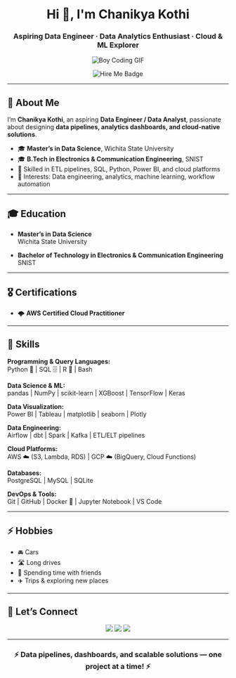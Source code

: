 <h1 align="center">Hi 👋, I'm Chanikya Kothi</h1>
<h3 align="center">Aspiring Data Engineer · Data Analytics Enthusiast · Cloud & ML Explorer</h3>

<p align="center">
  <img src="https://media.giphy.com/media/26BRrSvJUa0crqw4E/giphy.gif" alt="Boy Coding GIF" />
</p>



<p align="center">
  <img src="https://img.shields.io/badge/Open%20to-Data%20Engineer%20%26%20Analytics%20Roles-0A66C2?style=flat-square&logo=github" alt="Hire Me Badge" />
</p>

---

## 📝 About Me

I’m **Chanikya Kothi**, an aspiring **Data Engineer / Data Analyst**, passionate about designing **data pipelines, analytics dashboards, and cloud-native solutions**.

- 🎓 **Master’s in Data Science**, Wichita State University  
- 🎓 **B.Tech in Electronics & Communication Engineering**, SNIST  
- 🧰 Skilled in ETL pipelines, SQL, Python, Power BI, and cloud platforms  
- 🌟 Interests: Data engineering, analytics, machine learning, workflow automation

---

## 🎓 Education

- **Master’s in Data Science**  
  Wichita State University

- **Bachelor of Technology in Electronics & Communication Engineering**  
  SNIST

---

## 🎖️ Certifications

- 🌩️ **AWS Certified Cloud Practitioner**

---

## 🧠 Skills

**Programming & Query Languages:**  
Python 🐍 | SQL 🗄️ | R 📐 | Bash

**Data Science & ML:**  
pandas | NumPy | scikit-learn | XGBoost | TensorFlow | Keras

**Data Visualization:**  
Power BI | Tableau | matplotlib | seaborn | Plotly

**Data Engineering:**  
Airflow | dbt | Spark | Kafka | ETL/ELT pipelines

**Cloud Platforms:**  
AWS ☁️ (S3, Lambda, RDS) | GCP ☁️ (BigQuery, Cloud Functions)

**Databases:**  
PostgreSQL | MySQL | SQLite

**DevOps & Tools:**  
Git | GitHub | Docker 🐳 | Jupyter Notebook | VS Code

---

## ⚡ Hobbies

- 🚘 Cars  
- 🛣️ Long drives  
- 👥 Spending time with friends  
- ✈️ Trips & exploring new places

---



## 🔗 Let’s Connect

<p align="center">
  <a href="https://github.com/Chanikya333-1"><img src="https://img.shields.io/badge/GitHub-Chanikya--1-181717?style=for-the-badge&logo=github" /></a>
  <a href="https://linkedin.com/in/chanikya-kothi"><img src="https://img.shields.io/badge/LinkedIn-Chanikya%20Kothi-0A66C2?style=for-the-badge&logo=linkedin" /></a>
  <a href="mailto:chanikyareddy682@gmail.com"><img src="https://img.shields.io/badge/Email-Contact%20Me-D14836?style=for-the-badge&logo=gmail" /></a>
</p>

---

<h3 align="center">⚡ Data pipelines, dashboards, and scalable solutions — one project at a time! ⚡</h3>

